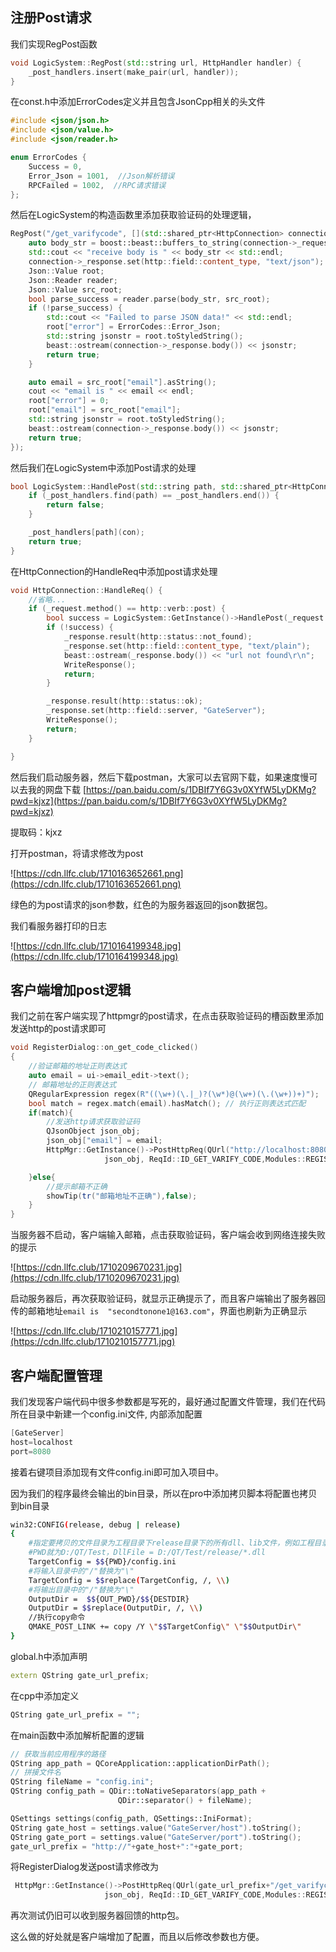 ## 注册Post请求
我们实现RegPost函数
``` cpp
void LogicSystem::RegPost(std::string url, HttpHandler handler) {
	_post_handlers.insert(make_pair(url, handler));
}
```
在const.h中添加ErrorCodes定义并且包含JsonCpp相关的头文件
``` cpp
#include <json/json.h>
#include <json/value.h>
#include <json/reader.h>

enum ErrorCodes {
	Success = 0,
	Error_Json = 1001,  //Json解析错误
	RPCFailed = 1002,  //RPC请求错误
};
```
然后在LogicSystem的构造函数里添加获取验证码的处理逻辑，
``` cpp
RegPost("/get_varifycode", [](std::shared_ptr<HttpConnection> connection) {
	auto body_str = boost::beast::buffers_to_string(connection->_request.body().data());
	std::cout << "receive body is " << body_str << std::endl;
	connection->_response.set(http::field::content_type, "text/json");
	Json::Value root;
	Json::Reader reader;
	Json::Value src_root;
	bool parse_success = reader.parse(body_str, src_root);
	if (!parse_success) {
		std::cout << "Failed to parse JSON data!" << std::endl;
		root["error"] = ErrorCodes::Error_Json;
		std::string jsonstr = root.toStyledString();
		beast::ostream(connection->_response.body()) << jsonstr;
		return true;
	}

	auto email = src_root["email"].asString();
	cout << "email is " << email << endl;
	root["error"] = 0;
	root["email"] = src_root["email"];
	std::string jsonstr = root.toStyledString();
	beast::ostream(connection->_response.body()) << jsonstr;
	return true;
});
```
然后我们在LogicSystem中添加Post请求的处理
``` cpp
bool LogicSystem::HandlePost(std::string path, std::shared_ptr<HttpConnection> con) {
	if (_post_handlers.find(path) == _post_handlers.end()) {
		return false;
	}

	_post_handlers[path](con);
	return true;
}
```
在HttpConnection的HandleReq中添加post请求处理
``` cpp
void HttpConnection::HandleReq() {
    //省略...
	if (_request.method() == http::verb::post) {
		bool success = LogicSystem::GetInstance()->HandlePost(_request.target(), shared_from_this());
		if (!success) {
			_response.result(http::status::not_found);
			_response.set(http::field::content_type, "text/plain");
			beast::ostream(_response.body()) << "url not found\r\n";
			WriteResponse();
			return;
		}

		_response.result(http::status::ok);
		_response.set(http::field::server, "GateServer");
		WriteResponse();
		return;
	}

}
```
然后我们启动服务器，然后下载postman，大家可以去官网下载，如果速度慢可以去我的网盘下载
[https://pan.baidu.com/s/1DBIf7Y6G3v0XYfW5LyDKMg?pwd=kjxz](https://pan.baidu.com/s/1DBIf7Y6G3v0XYfW5LyDKMg?pwd=kjxz)

提取码：kjxz 

打开postman，将请求修改为post

![https://cdn.llfc.club/1710163652661.png](https://cdn.llfc.club/1710163652661.png)

绿色的为post请求的json参数，红色的为服务器返回的json数据包。

我们看服务器打印的日志

![https://cdn.llfc.club/1710164199348.jpg](https://cdn.llfc.club/1710164199348.jpg)

## 客户端增加post逻辑
我们之前在客户端实现了httpmgr的post请求，在点击获取验证码的槽函数里添加发送http的post请求即可
``` cpp
void RegisterDialog::on_get_code_clicked()
{
    //验证邮箱的地址正则表达式
    auto email = ui->email_edit->text();
    // 邮箱地址的正则表达式
    QRegularExpression regex(R"((\w+)(\.|_)?(\w*)@(\w+)(\.(\w+))+)");
    bool match = regex.match(email).hasMatch(); // 执行正则表达式匹配
    if(match){
        //发送http请求获取验证码
        QJsonObject json_obj;
        json_obj["email"] = email;
        HttpMgr::GetInstance()->PostHttpReq(QUrl("http://localhost:8080/get_varifycode"),
                     json_obj, ReqId::ID_GET_VARIFY_CODE,Modules::REGISTERMOD);

    }else{
        //提示邮箱不正确
        showTip(tr("邮箱地址不正确"),false);
    }
}
```
当服务器不启动，客户端输入邮箱，点击获取验证码，客户端会收到网络连接失败的提示

![https://cdn.llfc.club/1710209670231.jpg](https://cdn.llfc.club/1710209670231.jpg)

启动服务器后，再次获取验证码，就显示正确提示了，而且客户端输出了服务器回传的邮箱地址`email is  "secondtonone1@163.com"`，界面也刷新为正确显示

![https://cdn.llfc.club/1710210157771.jpg](https://cdn.llfc.club/1710210157771.jpg)

## 客户端配置管理

我们发现客户端代码中很多参数都是写死的，最好通过配置文件管理，我们在代码所在目录中新建一个config.ini文件, 内部添加配置
``` cpp
[GateServer]
host=localhost
port=8080
```
接着右键项目添加现有文件config.ini即可加入项目中。

因为我们的程序最终会输出的bin目录，所以在pro中添加拷贝脚本将配置也拷贝到bin目录
``` bash
win32:CONFIG(release, debug | release)
{
    #指定要拷贝的文件目录为工程目录下release目录下的所有dll、lib文件，例如工程目录在D:\QT\Test
    #PWD就为D:/QT/Test，DllFile = D:/QT/Test/release/*.dll
    TargetConfig = $${PWD}/config.ini
    #将输入目录中的"/"替换为"\"
    TargetConfig = $$replace(TargetConfig, /, \\)
    #将输出目录中的"/"替换为"\"
    OutputDir =  $${OUT_PWD}/$${DESTDIR}
    OutputDir = $$replace(OutputDir, /, \\)
    //执行copy命令
    QMAKE_POST_LINK += copy /Y \"$$TargetConfig\" \"$$OutputDir\"
}
```
global.h中添加声明
``` cpp
extern QString gate_url_prefix;
```
在cpp中添加定义
``` cpp
QString gate_url_prefix = "";
```
在main函数中添加解析配置的逻辑
``` cpp
// 获取当前应用程序的路径
QString app_path = QCoreApplication::applicationDirPath();
// 拼接文件名
QString fileName = "config.ini";
QString config_path = QDir::toNativeSeparators(app_path +
                        QDir::separator() + fileName);

QSettings settings(config_path, QSettings::IniFormat);
QString gate_host = settings.value("GateServer/host").toString();
QString gate_port = settings.value("GateServer/port").toString();
gate_url_prefix = "http://"+gate_host+":"+gate_port;
```
将RegisterDialog发送post请求修改为
``` cpp
 HttpMgr::GetInstance()->PostHttpReq(QUrl(gate_url_prefix+"/get_varifycode"),
                     json_obj, ReqId::ID_GET_VARIFY_CODE,Modules::REGISTERMOD);
```
再次测试仍旧可以收到服务器回馈的http包。

这么做的好处就是客户端增加了配置，而且以后修改参数也方便。

